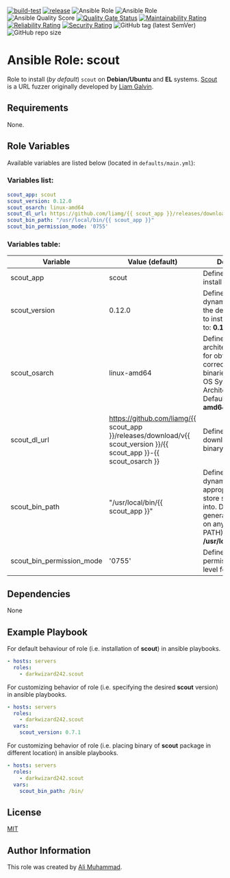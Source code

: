 [![build-test](https://github.com/darkwizard242/ansible-role-scout/workflows/build-and-test/badge.svg?branch=master)](https://github.com/darkwizard242/ansible-role-scout/actions?query=workflow%3Abuild-and-test) [![release](https://github.com/darkwizard242/ansible-role-scout/workflows/release/badge.svg)](https://github.com/darkwizard242/ansible-role-scout/actions?query=workflow%3Arelease) ![Ansible Role](https://img.shields.io/ansible/role/47507?color=dark%20green%20) ![Ansible Role](https://img.shields.io/ansible/role/d/47507?label=role%20downloads) ![Ansible Quality Score](https://img.shields.io/ansible/quality/47507?label=ansible%20quality%20score) [![Quality Gate Status](https://sonarcloud.io/api/project_badges/measure?project=ansible-role-scout&metric=alert_status)](https://sonarcloud.io/dashboard?id=ansible-role-scout) [![Maintainability Rating](https://sonarcloud.io/api/project_badges/measure?project=ansible-role-scout&metric=sqale_rating)](https://sonarcloud.io/dashboard?id=ansible-role-scout) [![Reliability Rating](https://sonarcloud.io/api/project_badges/measure?project=ansible-role-scout&metric=reliability_rating)](https://sonarcloud.io/dashboard?id=ansible-role-scout) [![Security Rating](https://sonarcloud.io/api/project_badges/measure?project=ansible-role-scout&metric=security_rating)](https://sonarcloud.io/dashboard?id=ansible-role-scout) ![GitHub tag (latest SemVer)](https://img.shields.io/github/tag/darkwizard242/ansible-role-scout?label=release) ![GitHub repo size](https://img.shields.io/github/repo-size/darkwizard242/ansible-role-scout?color=orange&style=flat-square)

# Ansible Role: scout

Role to install (_by default_) `scout` on **Debian/Ubuntu** and **EL** systems. [Scout](https://github.com/liamg/scout) is a URL fuzzer originally developed by [Liam Galvin](https://github.com/liamg).

## Requirements

None.

## Role Variables

Available variables are listed below (located in `defaults/main.yml`):

### Variables list:

```yaml
scout_app: scout
scout_version: 0.12.0
scout_osarch: linux-amd64
scout_dl_url: https://github.com/liamg/{{ scout_app }}/releases/download/v{{ scout_version }}/{{ scout_app }}-{{ scout_osarch }}
scout_bin_path: "/usr/local/bin/{{ scout_app }}"
scout_bin_permission_mode: '0755'
```

### Variables table:

Variable                  | Value (default)                                                                                                      | Description
------------------------- | -------------------------------------------------------------------------------------------------------------------- | -------------------------------------------------------------------------------------------------------------------------------------------------------------
scout_app                 | scout                                                                                                                | Defines the app to install i.e. **scout**
scout_version             | 0.12.0                                                                                                               | Defined to dynamically fetch the desired version to install. Defaults to: **0.12.0**
scout_osarch              | linux-amd64                                                                                                          | Defines os architecture. Used for obtaining the correct type of binaries based on OS System Architecture. Defaults to: **linux-amd64**
scout_dl_url              | <https://github.com/liamg/{{> scout_app }}/releases/download/v{{ scout_version }}/{{ scout_app }}-{{ scout_osarch }} | Defines URL to download the scout binary from.
scout_bin_path            | "/usr/local/bin/{{ scout_app }}"                                                                                     | Defined to dynamically set the appropriate path to store scout binary into. Defaults to (as generally available on any user's PATH): **/usr/local/bin/scout**
scout_bin_permission_mode | '0755'                                                                                                               | Defines the permission mode level for the file.

## Dependencies

None

## Example Playbook

For default behaviour of role (i.e. installation of **scout**) in ansible playbooks.

```yaml
- hosts: servers
  roles:
    - darkwizard242.scout
```

For customizing behavior of role (i.e. specifying the desired **scout** version) in ansible playbooks.

```yaml
- hosts: servers
  roles:
    - darkwizard242.scout
  vars:
    scout_version: 0.7.1
```

For customizing behavior of role (i.e. placing binary of **scout** package in different location) in ansible playbooks.

```yaml
- hosts: servers
  roles:
    - darkwizard242.scout
  vars:
    scout_bin_path: /bin/
```

## License

[MIT](https://github.com/darkwizard242/ansible-role-scout/blob/master/LICENSE)

## Author Information

This role was created by [Ali Muhammad](https://www.linkedin.com/in/ali-muhammad-759791130/).
